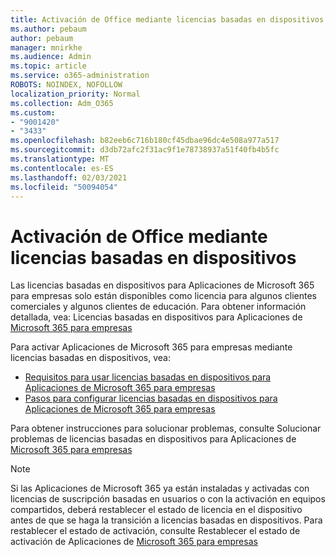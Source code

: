 ```yaml
---
title: Activación de Office mediante licencias basadas en dispositivos
ms.author: pebaum
author: pebaum
manager: mnirkhe
ms.audience: Admin
ms.topic: article
ms.service: o365-administration
ROBOTS: NOINDEX, NOFOLLOW
localization_priority: Normal
ms.collection: Adm_O365
ms.custom:
- "9001420"
- "3433"
ms.openlocfilehash: b82eeb6c716b180cf45dbae96dc4e508a977a517
ms.sourcegitcommit: d3db72afc2f31ac9f1e78738937a51f40fb4b5fc
ms.translationtype: MT
ms.contentlocale: es-ES
ms.lasthandoff: 02/03/2021
ms.locfileid: "50094054"
---
```

# <a name="activating-office-using-device-based-licensing"></a>Activación de Office mediante licencias basadas en dispositivos

Las licencias basadas en dispositivos para Aplicaciones de Microsoft 365 para empresas solo están disponibles como licencia para algunos clientes comerciales y algunos clientes de educación. Para obtener información detallada, vea: Licencias basadas en dispositivos para Aplicaciones de [Microsoft 365 para empresas](https://docs.microsoft.com/deployoffice/device-based-licensing)

Para activar Aplicaciones de Microsoft 365 para empresas mediante licencias basadas en dispositivos, vea:

- [Requisitos para usar licencias basadas en dispositivos para Aplicaciones de Microsoft 365 para empresas](https://docs.microsoft.com/deployoffice/device-based-licensing#requirements-for-using-device-based-licensing-for-microsoft-365-apps-for-enterprise)
- [Pasos para configurar licencias basadas en dispositivos para Aplicaciones de Microsoft 365 para empresas](https://docs.microsoft.com/deployoffice/device-based-licensing#steps-to-configure-device-based-licensing-for-microsoft-365-apps-for-enterprise)

Para obtener instrucciones para solucionar problemas, consulte Solucionar problemas de licencias basadas en dispositivos para Aplicaciones de [Microsoft 365 para empresas](https://docs.microsoft.com/deployoffice/device-based-licensing#troubleshoot-device-based-licensing-for-microsoft-365-apps-for-enterprise)

> [!NOTE]
> Si las Aplicaciones de Microsoft 365 ya están instaladas y activadas con licencias de suscripción basadas en usuarios o con la activación en equipos compartidos, deberá restablecer el estado de licencia en el dispositivo antes de que se haga la transición a licencias basadas en dispositivos. Para restablecer el estado de activación, consulte Restablecer el estado de activación de Aplicaciones de [Microsoft 365 para empresas](https://docs.microsoft.com/office/troubleshoot/activation/reset-office-365-proplus-activation-state)
